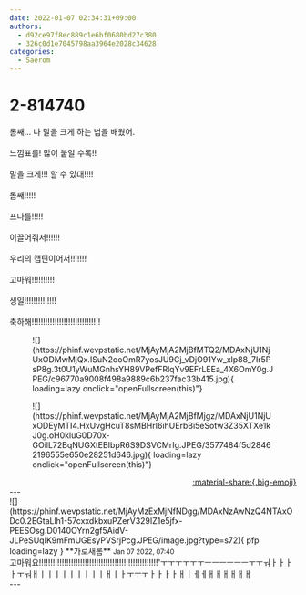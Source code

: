 ```yaml
---
date: 2022-01-07 02:34:31+09:00
authors:
  - d92ce97f8ec889c1e6bf0680bd27c380
  - 326c0d1e7045798aa3964e2028c34628
categories:
  - Saerom
---
```


# 2-814740

<div class="post-container" markdown="1">
<div class="content-container md-sidebar__scrollwrap" markdown="1">

롬쌔... 나 말을 크게 하는 법을 배웠어.<br><br>느낌표를! 많이 붙일 수록!!<br><br>말을 크게!!! 할 수 있대!!!!<br><br>롬쌔!!!!!<br><br>프나를!!!!!<br><br>이끌어줘서!!!!!!<br><br>우리의 캡틴이어서!!!!!!!<br><br>고마워!!!!!!!!!!<br><br>생일!!!!!!!!!!!!!!<br><br>축하해!!!!!!!!!!!!!!!!!!!!!!!!!!!!!!
<figure markdown="1">
![](https://phinf.wevpstatic.net/MjAyMjA2MjBfMTQ2/MDAxNjU1NjUxODMwMjQx.ISuN2ooOmR7yosJU9Cj_vDjO91Yw_xlp88_7Ir5PsP8g.3t0U1yWuMGnhsYH89VPefFRlqYv9EFrLEEa_4X6OmY0g.JPEG/c96770a9008f498a9889c6b237fac33b415.jpg){ loading=lazy onclick="openFullscreen(this)"}
</figure>

<figure markdown="1">
![](https://phinf.wevpstatic.net/MjAyMjA2MjBfMjgz/MDAxNjU1NjUxODEyMTI4.HxUvgHcuT8sMBHrI6ihUErbBi5eSotw3Z35XTXe1kJ0g.oH0kluG0D70x-GOilL72BqNUGXtEBIbpR6S9DSVCMrIg.JPEG/3577484f5d28462196555e650e28251d646.jpg){ loading=lazy onclick="openFullscreen(this)"}
</figure>


</div>
</div>

<div style="text-align: right;" markdown="1">
<a href="https://weverse.io/fromis9/fanpost/2-814740" style="text-align: right;">:material-share:{.big-emoji}</a>
</div>
---

<div class="comments-container md-sidebar__scrollwrap" markdown="1">
<div class="comment" markdown="1">
<div class='id-container' markdown="1">
![](https://phinf.wevpstatic.net/MjAyMzExMjNfNDgg/MDAxNzAwNzQ4NTAxODc0.2EGtaLlh1-57cxxdkbxuPZerV329IZ1e5jfx-PEESOsg.D0140OYrn2gf5AidV-JLPeSUqIK9mFmUGEsyPVSrjPcg.JPEG/image.jpg?type=s72){ pfp loading=lazy }
**<span class="artist">가로새롬</span>** <small>Jan 07 2022, 07:40</small><br>
</div>
<div class='comment-body' markdown="1">
고마워요!!!!!!!!!!!!!!!!!!!!!!!!!!!!!!!!!!!!!!!!!!!!!!!!!!!!'ㅜㅜㅜㅜㅜㅜㅡㅡㅡㅡㅡㅡㅜㅜㅝㅏㅏㅏㅏㅜㅝㅐㅣㅣㅣㅣㅣㅣㅣㅣㅣㅐㅣㅏㅜㅜㅜㅏㅏㅏㅏㅐㅣㅔㅔㅐㅐㅐㅐㅐㅐ
</div>
</div>
</div>
---
